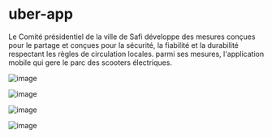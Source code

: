 # uber-app
Le Comité présidentiel de la ville de Safi développe des mesures conçues pour le partage et conçues pour la sécurité, la fiabilité et la durabilité respectant les règles de circulation locales. parmi ses mesures, l'application mobile qui gere le parc des scooters électriques.




![image](https://user-images.githubusercontent.com/93975470/220875457-058c7fdf-1a8b-4191-8d43-cb658f661a6f.png)


![image](https://user-images.githubusercontent.com/93975470/220875568-f1c200b1-437f-44ad-b933-91ff2145e126.png)


![image](https://user-images.githubusercontent.com/93975470/220875629-3650c2a2-693f-4d1b-875c-7d85b1daee7c.png)


![image](https://user-images.githubusercontent.com/93975470/220875950-88db4dd5-5251-4f0a-9927-e2049ce5a4d0.png)






